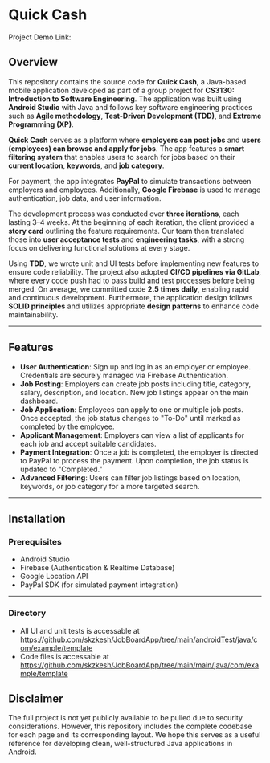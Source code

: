 # Quick Cash

Project Demo Link: 

## Overview

This repository contains the source code for **Quick Cash**, a Java-based mobile application developed as part of a group project for **CS3130: Introduction to Software Engineering**. The application was built using **Android Studio** with Java and follows key software engineering practices such as **Agile methodology**, **Test-Driven Development (TDD)**, and **Extreme Programming (XP)**.

**Quick Cash** serves as a platform where **employers can post jobs** and **users (employees) can browse and apply for jobs**. The app features a **smart filtering system** that enables users to search for jobs based on their **current location**, **keywords**, and **job category**.

For payment, the app integrates **PayPal** to simulate transactions between employers and employees. Additionally, **Google Firebase** is used to manage authentication, job data, and user information.

The development process was conducted over **three iterations**, each lasting 3–4 weeks. At the beginning of each iteration, the client provided a **story card** outlining the feature requirements. Our team then translated those into **user acceptance tests** and **engineering tasks**, with a strong focus on delivering functional solutions at every stage.

Using **TDD**, we wrote unit and UI tests before implementing new features to ensure code reliability. The project also adopted **CI/CD pipelines via GitLab**, where every code push had to pass build and test processes before being merged. On average, we committed code **2.5 times daily**, enabling rapid and continuous development. Furthermore, the application design follows **SOLID principles** and utilizes appropriate **design patterns** to enhance code maintainability.

---

## Features

- **User Authentication**: Sign up and log in as an employer or employee. Credentials are securely managed via Firebase Authentication.
- **Job Posting**: Employers can create job posts including title, category, salary, description, and location. New job listings appear on the main dashboard.
- **Job Application**: Employees can apply to one or multiple job posts. Once accepted, the job status changes to "To-Do" until marked as completed by the employee.
- **Applicant Management**: Employers can view a list of applicants for each job and accept suitable candidates.
- **Payment Integration**: Once a job is completed, the employer is directed to PayPal to process the payment. Upon completion, the job status is updated to "Completed."
- **Advanced Filtering**: Users can filter job listings based on location, keywords, or job category for a more targeted search.

---

## Installation

### Prerequisites

- Android Studio
- Firebase (Authentication & Realtime Database)
- Google Location API
- PayPal SDK (for simulated payment integration)

---
### Directory

- All UI and unit tests is accessable at https://github.com/skzkesh/JobBoardApp/tree/main/androidTest/java/com/example/template
- Code files is accessable at https://github.com/skzkesh/JobBoardApp/tree/main/main/java/com/example/template

## Disclaimer

The full project is not yet publicly available to be pulled due to security considerations. However, this repository includes the complete codebase for each page and its corresponding layout. We hope this serves as a useful reference for developing clean, well-structured Java applications in Android.
